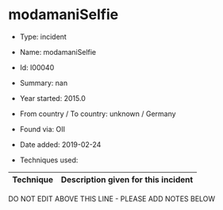 # modamaniSelfie

* Type: incident

* Name: modamaniSelfie

* Id: I00040

* Summary: nan

* Year started: 2015.0

* From country / To country: unknown / Germany

* Found via: OII

* Date added: 2019-02-24

* Techniques used: 

| Technique | Description given for this incident |
| --------- | ------------------------- |

DO NOT EDIT ABOVE THIS LINE - PLEASE ADD NOTES BELOW
